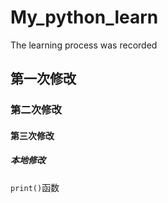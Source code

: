 # My_python_learn
The learning process was recorded
## 第一次修改
### 第二次修改
#### 第三次修改
##### 本地修改
`print()`函数
